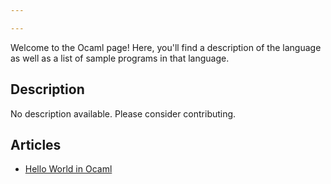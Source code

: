 ```yaml
---

---
```


Welcome to the Ocaml page! Here, you'll find a description of the language as well as a list of sample programs in that language.

## Description

No description available. Please consider contributing.

## Articles

- [Hello World in Ocaml](https://sampleprograms.io/projects/hello-world/ocaml)